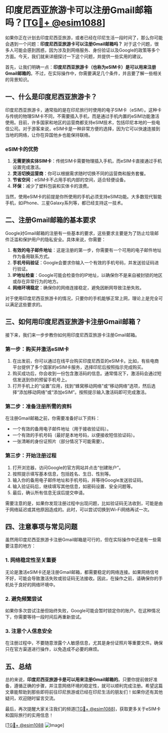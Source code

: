 # 印度尼西亚旅游卡可以注册Gmail邮箱吗？[[TG💪+ @esim1088](https://t.me/s/esim1088)]

如果你正在计划去印度尼西亚旅游，或者已经在印尼生活一段时间了，那么你可能会遇到一个问题：**印度尼西亚旅游卡可以注册Gmail邮箱吗？** 对于这个问题，很多人可能会感到困惑，因为涉及到网络服务、身份验证以及Google的政策等多个方面。今天，我们就来详细探讨一下这个问题，并提供一些实用的建议。

首先，让我们明确一点：**印度尼西亚旅游卡（也称为eSIM卡）是可以用来注册Gmail邮箱的**。不过，在实际操作中，你需要满足几个条件，并且要了解一些相关的背景知识。

## 一、什么是印度尼西亚旅游卡？

印度尼西亚旅游卡，通常指的是在印尼旅行时使用的电子SIM卡（eSIM）。这种卡与传统的物理SIM卡不同，不需要插入手机，而是通过手机内置的eSIM功能激活使用。目前，许多国家和地区的运营商都支持eSIM技术，包括印尼本地的一些电信公司。对于游客来说，eSIM卡是一种非常方便的选择，因为它可以快速连接到当地的网络，让你在异国他乡也能保持联络。

### eSIM卡的优势

1. **无需更换实体SIM卡**：传统SIM卡需要物理插入手机，而eSIM卡直接通过手机设置完成激活。
2. **灵活切换运营商**：你可以根据需求随时切换不同的运营商和服务套餐。
3. **节省空间**：eSIM卡不占用手机内部的空间，适合轻便设备。
4. **环保**：减少了塑料包装和实体卡的浪费。

当然，使用eSIM卡的前提是你所使用的手机必须支持eSIM功能。大多数现代智能手机，如iPhone、三星Galaxy系列等，都已经支持这一技术。

## 二、注册Gmail邮箱的基本要求

Google对Gmail邮箱的注册有一些基本的要求，这些要求主要是为了防止垃圾邮件泛滥和保护用户的隐私安全。具体来说，你需要：

1. **有效的电子邮件地址**：这是注册的第一步，你需要有一个可用的电子邮件地址作为备用联系方式。
2. **手机号码验证**：Google会要求你输入一个有效的手机号码，并发送验证码进行验证。
3. **IP地址检查**：Google可能会检查你的IP地址，以确保你不是来自被封锁的地区或存在异常行为的地方。
4. **网络环境稳定**：确保你的网络连接稳定，避免因断网导致注册失败。

对于使用印度尼西亚旅游卡的情况，只要你的手机能够正常上网，理论上是完全可以满足这些要求的。

## 三、如何用印度尼西亚旅游卡注册Gmail邮箱？

接下来，我们来一步步教你如何用印度尼西亚旅游卡注册Gmail邮箱。

### 第一步：购买并激活eSIM卡

1. 在出发前，你可以通过在线平台购买印度尼西亚的eSIM卡。比如，有些电商平台提供了多个国家的eSIM卡服务，选择印尼后按照指示完成购买。
2. 购买成功后，你会收到一份包含激活码的信息。通常情况下，激活码会通过短信发送到你的预留手机号上。
3. 打开手机上的“设置”应用，找到“蜂窝移动网络”或“移动网络”选项，然后选择“添加移动网络”或“添加eSIM”。按照提示输入激活码即可完成激活。

### 第二步：准备注册所需的资料

在注册Gmail邮箱之前，你需要准备好以下资料：

- 一个有效的备用电子邮件地址（用于接收验证码）。
- 一个有效的手机号码（最好是本地号码，以便接收短信验证码）。
- 一张清晰的身份证照片（部分情况下可能需要）。

### 第三步：开始注册过程

1. 打开浏览器，访问Google的官方网站并点击“创建账户”。
2. 按照提示填写基本信息，包括姓名、生日、性别等。
3. 输入你的备用电子邮件地址和手机号码，并等待Google发送验证码。
4. 输入验证码后，继续填写其他信息，如密码设置、安全问题等。
5. 最后，确认所有信息无误后提交申请。

需要注意的是，如果你发现注册过程中出现问题，比如验证码无法收到，可能是由于网络延迟或其他原因造成的。此时，可以尝试切换到Wi-Fi网络再试一次。

## 四、注意事项与常见问题

虽然用印度尼西亚旅游卡注册Gmail邮箱是可行的，但在实际操作中还是有一些需要注意的地方：

### 1. 网络稳定性至关重要

无论是激活eSIM卡还是注册Gmail邮箱，都需要稳定的网络连接。如果网络信号不好，可能会导致激活失败或验证码无法接收。因此，在操作之前，请确保你的手机处于良好的网络环境中。

### 2. 避免频繁尝试

如果你多次尝试注册但始终失败，Google可能会暂时锁定你的账户。在这种情况下，你需要等待一段时间后再重新尝试。

### 3. 注意个人信息安全

在注册过程中，不要随意泄露个人敏感信息，尤其是身份证照片等重要文件。确保只在官方渠道进行操作，以免造成不必要的麻烦。

## 五、总结

总的来说，**印度尼西亚旅游卡是可以用来注册Gmail邮箱的**。只要你提前做好准备，遵循正确的步骤，并注意网络环境的稳定性，就可以顺利完成注册。希望这篇文章能帮助到那些即将前往印尼旅游或已经在印尼生活的朋友们！如果你还有其他疑问，欢迎随时留言交流。

最后，再次提醒大家关注我们的频道[[TG💪+ @esim1088](https://t.me/s/esim1088)]，获取更多关于eSIM卡和国际旅行的实用信息！

[[TG💪+ @esim1088](https://t.me/s/esim1088) ![Image](https://i.postimg.cc/4NQfJmqS/Snipaste-2025-05-13-00-14-12.png)]
